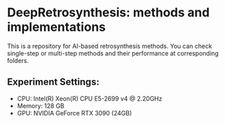 # DeepRetrosynthesis: methods and implementations

This is a repository for AI-based retrosynthesis methods. You can check single-step or multi-step methods and their performance at corresponding folders.

## Experiment Settings:
* CPU: Intel(R) Xeon(R) CPU E5-2699 v4 @ 2.20GHz
* Memory: 128 GB
* GPU: NVIDIA GeForce RTX 3090 (24GB)